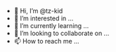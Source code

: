 - 👋 Hi, I’m @tz-kid
- 👀 I’m interested in ...
- 🌱 I’m currently learning ...
- 💞️ I’m looking to collaborate on ...
- 📫 How to reach me ...

<!---
tz-kid/tz-kid is a ✨ special ✨ repository because its `README.md` (this file) appears on your GitHub profile.
You can click the Preview link to take a look at your changes.
--->
